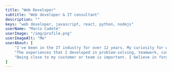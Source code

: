 ```yaml
---
title: "Web Developer"
subtitle: "Web developer & IT consultant"
description: ""
keys: "web developer, javascript, react, python, nodejs"
userName: "Marco Cadete"
userImage: "/img/profile.png"
userImageAlt: "Me"
userAbout: [
    "I've been in the IT industry for over 12 years. My curiosity for web development eventually lead me to change my career.",
    "The experiences that I developed in problem-solving, teamwork, customer support, and project planning - transition well into web development.",
    "Being close to my customer or team is important. I believe in forging lasting relationships that create genuine loyalty."
]
---
```

